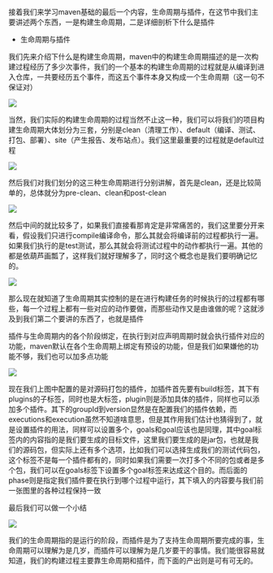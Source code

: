 接着我们来学习maven基础的最后一个内容，生命周期与插件，在这节中我们主要讲述两个东西，一是构建生命周期，二是详细剖析下什么是插件

- 生命周期与插件

我们先来介绍下什么是构建生命周期，maven中的构建生命周期描述的是一次构建过程经历了多少次事件，我们的一个基本的构建生命周期的过程就是从编译到进入仓库，一共要经历五个事件，而这五个事件本身又构成一个生命周期（这一句不保证对）

![](D:/Rolin的学习笔记/youdaonote-pull/youdaonote/youdaonote-images/WEBRESOURCEbf4b2682234bd8af08525c5ed2282470.png)

当然，我们实际的构建生命周期的过程当然不止这一种，我们可以将我们的项目构建生命周期大体划分为三套，分别是clean（清理工作）、default（编译、测试、打包、部署）、site（产生报告、发布站点）。我们这里最重要的过程就是default过程

![](D:/Rolin的学习笔记/youdaonote-pull/youdaonote/youdaonote-images/WEBRESOURCEa6edafabf883b36e20fc05d09bea5389.png)

然后我们对我们划分的这三种生命周期进行分别讲解，首先是clean，还是比较简单的，总体就分为pre-clean、clean和post-clean

![](D:/Rolin的学习笔记/youdaonote-pull/youdaonote/youdaonote-images/WEBRESOURCE245445e82e384cb26994b824db0accba.png)

然后中间的就比较多了，如果我们直接看那肯定是非常痛苦的，我们这里要分开来看，假设我们只进行compile编译命令，那么其就会将编译前的过程都执行一遍。如果我们执行的是test测试，那么其就会将测试过程中的动作都执行一遍。其他的都是依葫芦画瓢了，这样我们就好理解多了，同时这个概念也是我们要明确记忆的。

![](D:/Rolin的学习笔记/youdaonote-pull/youdaonote/youdaonote-images/WEBRESOURCE9b650d43e3041bb74c5687a4f91f2bf4.png)

那么现在就知道了生命周期其实控制的是在进行构建任务的时候执行的过程都有哪些，每一个过程上都有一些对应的动作要做，而那些动作又是由谁做的呢？这就涉及到我们第二个要讲的东西了，也就是插件

插件与生命周期内的各个阶段绑定，在执行到对应声明周期时就会执行插件对应的功能，maven默认在各个生命周期上绑定有预设的功能，但是我们如果嫌他的功能不够，我们也可以加多点功能

![](D:/Rolin的学习笔记/youdaonote-pull/youdaonote/youdaonote-images/WEBRESOURCEaf7c9ffdee7ac1c103f15c6579f1e038.png)

现在我们上图中配置的是对源码打包的插件，加插件首先要有build标签，其下有plugins的子标签，同时也是大标签，plugin则是添加具体的插件，同样也可以添加多个插件。其下的groupId到version显然是在配置我们的插件依赖，而executions和execution虽然不知道啥意思，但是其作用我们估计也猜得到了，就是设置插件的用法，同样可以设置多个，goals和goal应该也是同理，其中goal标签内的内容指的是我们要生成的目标文件，这里我们要生成的是jar包，也就是我们的源码包，但实际上还有多个选项，比如我们可以选择生成我们的测试代码包，这个标签不是每一个插件都有的，同时如果我们需要一次打多个不同的包或者是多个包，我们可以在goals标签下设置多个goal标签来达成这个目的。而后面的phase则是指定我们插件要在执行到哪个过程中运行，其下填入的内容要与我们前一张图里的各种过程保持一致

最后我们可以做一个小结

![](D:/Rolin的学习笔记/youdaonote-pull/youdaonote/youdaonote-images/WEBRESOURCEc92b225ff2d61e82ddd83169d43262fc.png)

我们的生命周期指的是运行的阶段，而插件是为了支持生命周期所要完成的事，生命周期可以理解为是几岁，而插件可以理解为是几岁要干的事情。我们能很容易就知道，我们的构建过程主要靠生命周期和插件，而下面的产出则是可有可无的。